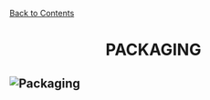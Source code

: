 ﻿[Back to Contents](../../README.md)

# <p style="text-align: center;">PACKAGING</p>


## ![Packaging](https://www.oxfordlearnersdictionaries.com/media/english/fullsize/p/pac/packa/packaging.png "Internal Packaging")

